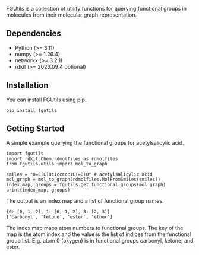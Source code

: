 FGUtils is a collection of utility functions for querying functional groups in molecules from their molecular graph representation.

## Dependencies
- Python (>= 3.11)
- numpy (>= 1.26.4)
- networkx (>= 3.2.1)
- rdkit (>= 2023.09.4 optional)

## Installation
You can install FGUtils using pip.
```
pip install fgutils
```

## Getting Started
A simple example querying the functional groups for acetylsalicylic acid.
```
import fgutils
import rdkit.Chem.rdmolfiles as rdmolfiles
from fgutils.utils import mol_to_graph

smiles = "O=C(C)Oc1ccccc1C(=O)O" # acetylsalicylic acid
mol_graph = mol_to_graph(rdmolfiles.MolFromSmiles(smiles))
index_map, groups = fgutils.get_functional_groups(mol_graph)
print(index_map, groups)
```

The output is an index map and a list of functional group names. 

```
{0: [0, 1, 2], 1: [0, 1, 2], 3: [2, 3]}
['carbonyl', 'ketone', 'ester', 'ether']
```

The index map maps atom numbers to functional groups. The key of the map is the atom index and the value is the list of indices from the functional group list. E.g. atom 0 (oxygen) is in functional groups carbonyl, ketone, and ester.
